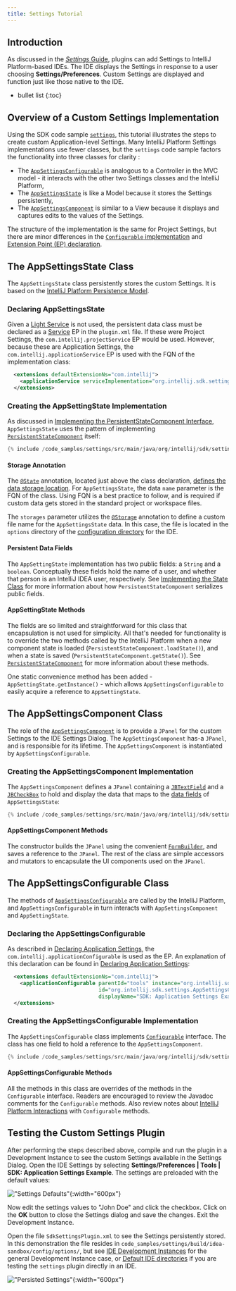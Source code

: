 ```yaml
---
title: Settings Tutorial
---
```

<!-- Copyright 2000-2020 JetBrains s.r.o. and other contributors. Use of this source code is governed by the Apache 2.0 license that can be found in the LICENSE file. -->

## Introduction
As discussed in the [_Settings_ Guide](/reference_guide/settings_guide.md), plugins can add Settings to IntelliJ Platform-based IDEs. 
The IDE displays the Settings in response to a user choosing **Settings/Preferences**. 
Custom Settings are displayed and function just like those native to the IDE.

* bullet list
{:toc}

## Overview of a Custom Settings Implementation
Using the SDK code sample [`settings`](https://github.com/JetBrains/intellij-sdk-docs/tree/master/code_samples/settings), this tutorial illustrates the steps to create custom Application-level Settings. 
Many IntelliJ Platform Settings implementations use fewer classes, but the `settings` code sample factors the functionality into three classes for clarity : 
* The [`AppSettingsConfigurable`](https://github.com/JetBrains/intellij-sdk-docs/tree/master/code_samples/settings/src/main/java/org/intellij/sdk/settings/AppSettingsConfigurable.java) is analogous to a Controller in the MVC model - it interacts with the other two Settings classes and the IntelliJ Platform, 
* The [`AppSettingsState`](https://github.com/JetBrains/intellij-sdk-docs/tree/master/code_samples/settings/src/main/java/org/intellij/sdk/settings/AppSettingsState.java) is like a Model because it stores the Settings persistently, 
* The [`AppSettingsComponent`](https://github.com/JetBrains/intellij-sdk-docs/tree/master/code_samples/settings/src/main/java/org/intellij/sdk/settings/AppSettingsComponent.java) is similar to a View because it displays and captures edits to the values of the Settings. 

The structure of the implementation is the same for Project Settings, but there are minor differences in the [`Configurable` implementation](/reference_guide/settings_guide.md#constructors) and [Extension Point (EP) declaration](/reference_guide/settings_guide.md#declaring-project-settings).

## The AppSettingsState Class
The `AppSettingsState` class persistently stores the custom Settings.
It is based on the [IntelliJ Platform Persistence Model](/basics/persisting_state_of_components.md#using-persistentstatecomponent).

### Declaring AppSettingsState
Given a [Light Service](/basics/plugin_structure/plugin_services.md#light-services) is not used, the persistent data class must be declared as a [Service](/basics/plugin_structure/plugin_services.md#declaring-a-service) EP in the `plugin.xml` file.
If these were Project Settings, the `com.intellij.projectService` EP would be used.
However, because these are Application Settings, the `com.intellij.applicationService` EP is used with the FQN of the implementation class:

```xml
  <extensions defaultExtensionNs="com.intellij">
    <applicationService serviceImplementation="org.intellij.sdk.settings.AppSettingsState"/>
  </extensions>
```

### Creating the AppSettingState Implementation
As discussed in [Implementing the PersistentStateComponent Interface](/basics/persisting_state_of_components.md#implementing-the-persistentstatecomponent-interface), `AppSettingsState` uses the pattern of implementing [`PersistentStateComponent`](upsource:///platform/projectModel-api/src/com/intellij/openapi/components/PersistentStateComponent.java) itself:

```java
{% include /code_samples/settings/src/main/java/org/intellij/sdk/settings/AppSettingsState.java %}
```

#### Storage Annotation
The [`@State`](upsource:///platform/projectModel-api/src/com/intellij/openapi/components/State.java) annotation, located just above the class declaration, [defines the data storage location](/basics/persisting_state_of_components.md#defining-the-storage-location).
For `AppSettingsState`, the data `name` parameter is the FQN of the class.
Using FQN is a best practice to follow, and is required if custom data gets stored in the standard project or workspace files.

The `storages` parameter utilizes the [`@Storage`](upsource:///platform/projectModel-api/src/com/intellij/openapi/components/Storage.java) annotation to define a custom file name for the `AppSettingsState` data.
In this case, the file is located in the `options` directory of the [configuration directory](https://www.jetbrains.com/help/idea/tuning-the-ide.html#config-directory) for the IDE.

#### Persistent Data Fields
The `AppSettingState` implementation has two public fields: a `String` and a `boolean`.
Conceptually these fields hold the name of a user, and whether that person is an IntelliJ IDEA user, respectively.
See [Implementing the State Class](/basics/persisting_state_of_components.md#implementing-the-state-class) for more information about how `PersistentStateComponent` serializes public fields.

#### AppSettingState Methods
The fields are so limited and straightforward for this class that encapsulation is not used for simplicity.
All that's needed for functionality is to override the two methods called by the IntelliJ Platform when a new component state is loaded (`PersistentStateComponent.loadState()`), and when a state is saved (`PersistentStateComponent.getState()`). 
See [`PersistentStateComponent`](upsource:///platform/projectModel-api/src/com/intellij/openapi/components/PersistentStateComponent.java) for more information about these methods. 

One static convenience method has been added - `AppSettingState.getInstance()` - which allows `AppSettingsConfigurable` to easily acquire a reference to `AppSettingState`.

## The AppSettingsComponent Class
The role of the [`AppSettingsComponent`](https://github.com/JetBrains/intellij-sdk-docs/tree/master/code_samples/settings/src/main/java/org/intellij/sdk/settings/AppSettingsComponent.java) is to provide a `JPanel` for the custom Settings to the IDE Settings Dialog.
The `AppSettingsComponent` has-a `JPanel`, and is responsible for its lifetime. 
The `AppSettingsComponent` is instantiated by `AppSettingsConfigurable`. 
 
### Creating the AppSettingsComponent Implementation
The `AppSettingsComponent` defines a `JPanel` containing a [`JBTextField`](upsource:///platform/platform-api/src/com/intellij/ui/components/JBTextField.java) and a [`JBCheckBox`](upsource:///platform/platform-api/src/com/intellij/ui/components/JBCheckBox.java) to hold and display the data that maps to the [data fields](#persistent-data-fields) of `AppSettingsState`: 

```java
{% include /code_samples/settings/src/main/java/org/intellij/sdk/settings/AppSettingsComponent.java %}
```

#### AppSettingsComponent Methods
The constructor builds the `JPanel` using the convenient [`FormBuilder`](upsource:///platform/platform-api/src/com/intellij/util/ui/FormBuilder.java), and saves a reference to the `JPanel`. 
The rest of the class are simple accessors and mutators to encapsulate the UI components used on the `JPanel`.


## The AppSettingsConfigurable Class
The methods of [`AppSettingsConfigurable`](https://github.com/JetBrains/intellij-sdk-docs/tree/master/code_samples/settings/src/main/java/org/intellij/sdk/settings/AppSettingsConfigurable.java) are called by the IntelliJ Platform, and `AppSettingsConfigurable` in turn interacts with `AppSettingsComponent` and `AppSettingState`.

### Declaring the AppSettingsConfigurable
As described in [Declaring Application Settings](/reference_guide/settings_guide.md#declaring-application-settings), the `com.intellij.applicationConfigurable` is used as the EP. 
An explanation of this declaration can be found in [Declaring Application Settings](/reference_guide/settings_guide.md#declaring-application-settings): 

```xml
  <extensions defaultExtensionNs="com.intellij">
    <applicationConfigurable parentId="tools" instance="org.intellij.sdk.settings.AppSettingsConfigurable"
                             id="org.intellij.sdk.settings.AppSettingsConfigurable"
                             displayName="SDK: Application Settings Example"/>
  </extensions>
```


### Creating the AppSettingsConfigurable Implementation
The `AppSettingsConfigurable` class implements [`Configurable`](upsource:///platform/platform-api/src/com/intellij/openapi/options/Configurable.java) interface.
The class has one field to hold a reference to the `AppSettingsComponent`.

```java
{% include /code_samples/settings/src/main/java/org/intellij/sdk/settings/AppSettingsConfigurable.java %}
```

#### AppSettingsConfigurable Methods
All the methods in this class are overrides of the methods in the `Configurable` interface. 
Readers are encouraged to review the Javadoc comments for the `Configurable` methods.
Also review notes about [IntelliJ Platform Interactions](/reference_guide/settings_guide.md#intellij-platform-interactions-with-configurable) with `Configurable` methods.

## Testing the Custom Settings Plugin
After performing the steps described above, compile and run the plugin in a Development Instance to see the custom Settings available in the Settings Dialog.
Open the IDE Settings by selecting **Settings/Preferences \| Tools \| SDK: Application Settings Example**.
The settings are preloaded with the default values:

!["Settings Defaults"](img/settings_defaults.png){:width="600px"}

Now edit the settings values to "John Doe" and click the checkbox.
Click on the **OK** button to close the Settings dialog and save the changes.
Exit the Development Instance.

Open the file `SdkSettingsPlugin.xml` to see the Settings persistently stored.
In this demonstration the file resides in `code_samples/settings/build/idea-sandbox/config/options/`, but see [IDE Development Instances](/basics/ide_development_instance.md) for the general Development Instance case, or [Default IDE directories](https://www.jetbrains.com/help/idea/tuning-the-ide.html#default-dirs) if you are testing the `settings` plugin directly in an IDE.

!["Persisted Settings"](img/settings_persisted.png){:width="600px"}
